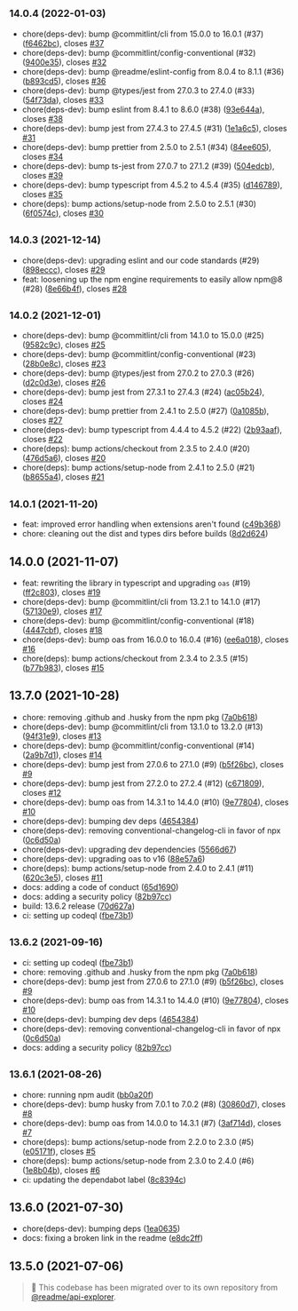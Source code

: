 ## <small>14.0.4 (2022-01-03)</small>

* chore(deps-dev): bump @commitlint/cli from 15.0.0 to 16.0.1 (#37) ([f6462bc](https://github.com/readmeio/oas-extensions/commit/f6462bc)), closes [#37](https://github.com/readmeio/oas-extensions/issues/37)
* chore(deps-dev): bump @commitlint/config-conventional (#32) ([9400e35](https://github.com/readmeio/oas-extensions/commit/9400e35)), closes [#32](https://github.com/readmeio/oas-extensions/issues/32)
* chore(deps-dev): bump @readme/eslint-config from 8.0.4 to 8.1.1 (#36) ([b893cd5](https://github.com/readmeio/oas-extensions/commit/b893cd5)), closes [#36](https://github.com/readmeio/oas-extensions/issues/36)
* chore(deps-dev): bump @types/jest from 27.0.3 to 27.4.0 (#33) ([54f73da](https://github.com/readmeio/oas-extensions/commit/54f73da)), closes [#33](https://github.com/readmeio/oas-extensions/issues/33)
* chore(deps-dev): bump eslint from 8.4.1 to 8.6.0 (#38) ([93e644a](https://github.com/readmeio/oas-extensions/commit/93e644a)), closes [#38](https://github.com/readmeio/oas-extensions/issues/38)
* chore(deps-dev): bump jest from 27.4.3 to 27.4.5 (#31) ([1e1a6c5](https://github.com/readmeio/oas-extensions/commit/1e1a6c5)), closes [#31](https://github.com/readmeio/oas-extensions/issues/31)
* chore(deps-dev): bump prettier from 2.5.0 to 2.5.1 (#34) ([84ee605](https://github.com/readmeio/oas-extensions/commit/84ee605)), closes [#34](https://github.com/readmeio/oas-extensions/issues/34)
* chore(deps-dev): bump ts-jest from 27.0.7 to 27.1.2 (#39) ([504edcb](https://github.com/readmeio/oas-extensions/commit/504edcb)), closes [#39](https://github.com/readmeio/oas-extensions/issues/39)
* chore(deps-dev): bump typescript from 4.5.2 to 4.5.4 (#35) ([d146789](https://github.com/readmeio/oas-extensions/commit/d146789)), closes [#35](https://github.com/readmeio/oas-extensions/issues/35)
* chore(deps): bump actions/setup-node from 2.5.0 to 2.5.1 (#30) ([6f0574c](https://github.com/readmeio/oas-extensions/commit/6f0574c)), closes [#30](https://github.com/readmeio/oas-extensions/issues/30)



## <small>14.0.3 (2021-12-14)</small>

* chore(deps-dev): upgrading eslint and our code standards (#29) ([898eccc](https://github.com/readmeio/oas-extensions/commit/898eccc)), closes [#29](https://github.com/readmeio/oas-extensions/issues/29)
* feat: loosening up the npm engine requirements to easily allow npm@8 (#28) ([8e66b4f](https://github.com/readmeio/oas-extensions/commit/8e66b4f)), closes [#28](https://github.com/readmeio/oas-extensions/issues/28)



## <small>14.0.2 (2021-12-01)</small>

* chore(deps-dev): bump @commitlint/cli from 14.1.0 to 15.0.0 (#25) ([9582c9c](https://github.com/readmeio/oas-extensions/commit/9582c9c)), closes [#25](https://github.com/readmeio/oas-extensions/issues/25)
* chore(deps-dev): bump @commitlint/config-conventional (#23) ([28b0e8c](https://github.com/readmeio/oas-extensions/commit/28b0e8c)), closes [#23](https://github.com/readmeio/oas-extensions/issues/23)
* chore(deps-dev): bump @types/jest from 27.0.2 to 27.0.3 (#26) ([d2c0d3e](https://github.com/readmeio/oas-extensions/commit/d2c0d3e)), closes [#26](https://github.com/readmeio/oas-extensions/issues/26)
* chore(deps-dev): bump jest from 27.3.1 to 27.4.3 (#24) ([ac05b24](https://github.com/readmeio/oas-extensions/commit/ac05b24)), closes [#24](https://github.com/readmeio/oas-extensions/issues/24)
* chore(deps-dev): bump prettier from 2.4.1 to 2.5.0 (#27) ([0a1085b](https://github.com/readmeio/oas-extensions/commit/0a1085b)), closes [#27](https://github.com/readmeio/oas-extensions/issues/27)
* chore(deps-dev): bump typescript from 4.4.4 to 4.5.2 (#22) ([2b93aaf](https://github.com/readmeio/oas-extensions/commit/2b93aaf)), closes [#22](https://github.com/readmeio/oas-extensions/issues/22)
* chore(deps): bump actions/checkout from 2.3.5 to 2.4.0 (#20) ([476d5a6](https://github.com/readmeio/oas-extensions/commit/476d5a6)), closes [#20](https://github.com/readmeio/oas-extensions/issues/20)
* chore(deps): bump actions/setup-node from 2.4.1 to 2.5.0 (#21) ([b8655a4](https://github.com/readmeio/oas-extensions/commit/b8655a4)), closes [#21](https://github.com/readmeio/oas-extensions/issues/21)



## <small>14.0.1 (2021-11-20)</small>

* feat: improved error handling when extensions aren't found ([c49b368](https://github.com/readmeio/oas-extensions/commit/c49b368))
* chore: cleaning out the dist and types dirs before builds ([8d2d624](https://github.com/readmeio/oas-extensions/commit/8d2d624))



## 14.0.0 (2021-11-07)

* feat: rewriting the library in typescript and upgrading `oas` (#19) ([ff2c803](https://github.com/readmeio/oas-extensions/commit/ff2c803)), closes [#19](https://github.com/readmeio/oas-extensions/issues/19)
* chore(deps-dev): bump @commitlint/cli from 13.2.1 to 14.1.0 (#17) ([57130e9](https://github.com/readmeio/oas-extensions/commit/57130e9)), closes [#17](https://github.com/readmeio/oas-extensions/issues/17)
* chore(deps-dev): bump @commitlint/config-conventional (#18) ([4447cbf](https://github.com/readmeio/oas-extensions/commit/4447cbf)), closes [#18](https://github.com/readmeio/oas-extensions/issues/18)
* chore(deps-dev): bump oas from 16.0.0 to 16.0.4 (#16) ([ee6a018](https://github.com/readmeio/oas-extensions/commit/ee6a018)), closes [#16](https://github.com/readmeio/oas-extensions/issues/16)
* chore(deps): bump actions/checkout from 2.3.4 to 2.3.5 (#15) ([b77b983](https://github.com/readmeio/oas-extensions/commit/b77b983)), closes [#15](https://github.com/readmeio/oas-extensions/issues/15)



## 13.7.0 (2021-10-28)

* chore: removing .github and .husky from the npm pkg ([7a0b618](https://github.com/readmeio/oas-extensions/commit/7a0b618))
* chore(deps-dev): bump @commitlint/cli from 13.1.0 to 13.2.0 (#13) ([94f31e9](https://github.com/readmeio/oas-extensions/commit/94f31e9)), closes [#13](https://github.com/readmeio/oas-extensions/issues/13)
* chore(deps-dev): bump @commitlint/config-conventional (#14) ([2a9b7d1](https://github.com/readmeio/oas-extensions/commit/2a9b7d1)), closes [#14](https://github.com/readmeio/oas-extensions/issues/14)
* chore(deps-dev): bump jest from 27.0.6 to 27.1.0 (#9) ([b5f26bc](https://github.com/readmeio/oas-extensions/commit/b5f26bc)), closes [#9](https://github.com/readmeio/oas-extensions/issues/9)
* chore(deps-dev): bump jest from 27.2.0 to 27.2.4 (#12) ([c671809](https://github.com/readmeio/oas-extensions/commit/c671809)), closes [#12](https://github.com/readmeio/oas-extensions/issues/12)
* chore(deps-dev): bump oas from 14.3.1 to 14.4.0 (#10) ([9e77804](https://github.com/readmeio/oas-extensions/commit/9e77804)), closes [#10](https://github.com/readmeio/oas-extensions/issues/10)
* chore(deps-dev): bumping dev deps ([4654384](https://github.com/readmeio/oas-extensions/commit/4654384))
* chore(deps-dev): removing conventional-changelog-cli in favor of npx ([0c6d50a](https://github.com/readmeio/oas-extensions/commit/0c6d50a))
* chore(deps-dev): upgrading dev dependencies ([5566d67](https://github.com/readmeio/oas-extensions/commit/5566d67))
* chore(deps-dev): upgrading oas to v16 ([88e57a6](https://github.com/readmeio/oas-extensions/commit/88e57a6))
* chore(deps): bump actions/setup-node from 2.4.0 to 2.4.1 (#11) ([620c3e5](https://github.com/readmeio/oas-extensions/commit/620c3e5)), closes [#11](https://github.com/readmeio/oas-extensions/issues/11)
* docs: adding a code of conduct ([65d1690](https://github.com/readmeio/oas-extensions/commit/65d1690))
* docs: adding a security policy ([82b97cc](https://github.com/readmeio/oas-extensions/commit/82b97cc))
* build: 13.6.2 release ([70d627a](https://github.com/readmeio/oas-extensions/commit/70d627a))
* ci: setting up codeql ([fbe73b1](https://github.com/readmeio/oas-extensions/commit/fbe73b1))



## <small>13.6.2 (2021-09-16)</small>

* ci: setting up codeql ([fbe73b1](https://github.com/readmeio/oas-extensions/commit/fbe73b1))
* chore: removing .github and .husky from the npm pkg ([7a0b618](https://github.com/readmeio/oas-extensions/commit/7a0b618))
* chore(deps-dev): bump jest from 27.0.6 to 27.1.0 (#9) ([b5f26bc](https://github.com/readmeio/oas-extensions/commit/b5f26bc)), closes [#9](https://github.com/readmeio/oas-extensions/issues/9)
* chore(deps-dev): bump oas from 14.3.1 to 14.4.0 (#10) ([9e77804](https://github.com/readmeio/oas-extensions/commit/9e77804)), closes [#10](https://github.com/readmeio/oas-extensions/issues/10)
* chore(deps-dev): bumping dev deps ([4654384](https://github.com/readmeio/oas-extensions/commit/4654384))
* chore(deps-dev): removing conventional-changelog-cli in favor of npx ([0c6d50a](https://github.com/readmeio/oas-extensions/commit/0c6d50a))
* docs: adding a security policy ([82b97cc](https://github.com/readmeio/oas-extensions/commit/82b97cc))



## <small>13.6.1 (2021-08-26)</small>

* chore: running npm audit ([bb0a20f](https://github.com/readmeio/oas-extensions/commit/bb0a20f))
* chore(deps-dev): bump husky from 7.0.1 to 7.0.2 (#8) ([30860d7](https://github.com/readmeio/oas-extensions/commit/30860d7)), closes [#8](https://github.com/readmeio/oas-extensions/issues/8)
* chore(deps-dev): bump oas from 14.0.0 to 14.3.1 (#7) ([3af714d](https://github.com/readmeio/oas-extensions/commit/3af714d)), closes [#7](https://github.com/readmeio/oas-extensions/issues/7)
* chore(deps): bump actions/setup-node from 2.2.0 to 2.3.0 (#5) ([e05171f](https://github.com/readmeio/oas-extensions/commit/e05171f)), closes [#5](https://github.com/readmeio/oas-extensions/issues/5)
* chore(deps): bump actions/setup-node from 2.3.0 to 2.4.0 (#6) ([1e8b04b](https://github.com/readmeio/oas-extensions/commit/1e8b04b)), closes [#6](https://github.com/readmeio/oas-extensions/issues/6)
* ci: updating the dependabot label ([8c8394c](https://github.com/readmeio/oas-extensions/commit/8c8394c))



## 13.6.0 (2021-07-30)

* chore(deps-dev): bumping deps ([1ea0635](https://github.com/readmeio/oas-extensions/commit/1ea0635))
* docs: fixing a broken link in the readme ([e8dc2ff](https://github.com/readmeio/oas-extensions/commit/e8dc2ff))



## 13.5.0 (2021-07-06)

> 📓 This codebase has been migrated over to its own repository from [@readme/api-explorer](https://github.com/readmeio/api-explorer).
